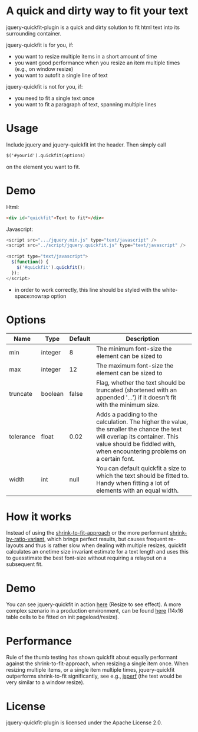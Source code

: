 A quick and dirty way to fit your text
======================================
jquery-quickfit-plugin is a quick and dirty solution to fit html text into its surrounding container. 

jquery-quickfit is for you, if:

* you want to resize multiple items in a short amount of time
* you want good performance when you resize an item multiple times (e.g., on window resize)
* you want to autofit a single line of text

jquery-quickfit is not for you, if:

* you need to fit a single text once
* you want to fit a paragraph of text, spanning multiple lines

Usage
=====

Include jquery and jquery-quickfit int the header. 
Then simply call 

```html
$('#yourid').quickfit(options) 
```

on the element you want to fit.

Demo
====

Html:

```html
<div id="quickfit">Text to fit*</div>
```

Javascript:

```javascript
<script src=".../jquery.min.js" type="text/javascript" />
<script src="../script/jquery.quickfit.js" type="text/javascript" />
  
<script type="text/javascript">
  $(function() {
    $('#quickfit').quickfit();
  });
</script>
```
* in order to work correctly, this line should be styled with the white-space:nowrap option

Options
=======

<table>
  <thead>
    <tr>
      <th>Name</th>
      <th>Type</th>
      <th>Default</th>
      <th>Description</th>
    </tr>
  </thead>
  <tbody>
    <tr>
      <td>min</td>
      <td>integer
      <td>8
      <td>The minimum font-size the element can be sized to</td>
    </tr>
    <tr>
      <td>max</td>
      <td>integer</td>
      <td>12</td>
      <td>The maximum font-size the element can be sized to</td>
    </tr>
    <tr>
      <td>truncate</td>
      <td>boolean</td>
      <td>false</td>
      <td>Flag, whether the text should be truncated (shortened with an appended '...') if it doesn't fit with the minimum size.</td>
    </tr>
    <tr>
      <td>tolerance</td>
      <td>float</td>
      <td>0.02</td>
      <td>Adds a padding to the calculation. The higher the value, the smaller the chance the text will overlap its container. This value should be fiddled with, when encountering problems on a certain font.</td>
    </tr>
    <tr>
      <td>width</td>
      <td>int</td>
      <td>null</td>
      <td>You can default quickfit a size to which the text should be fitted to. Handy when fitting a lot of elements with an equal width.</td>
    </tr>
  </tbody>    
</table>


How it works
============
Instead of using the [shrink-to-fit-approach](http://stackoverflow.com/questions/687998/auto-size-dynamic-text-to-fill-fixed-size-container) or the more performant [shrink-by-ratio-variant](http://stackoverflow.com/a/10053366/1318800), 
which brings perfect results, but causes frequent re-layouts and thus is rather slow when dealing with multiple resizes,
quickfit calculates an onetime size invariant estimate for a text length and uses this to guesstimate the best
font-size without requiring a relayout on a subsequent fit.

Demo
====
You can see jquery-quickfit in action [here](http://chunksnbits.github.com/jquery-quickfit/) (Resize to see effect). A more complex szenario in a production environment, can be found [here](http://www.four-downs.com/livedrafts/13533) (14x16 table cells to be fitted on init pageload/resize).

Performance
===========
Rule of the thumb testing has shown quickfit about equally performant against the shrink-to-fit-approach, when resizing a single item once.
When resizing multiple items, or a single item multiple times, jquery-quickfit outperforms shrink-to-fit significantly, see e.g., [jsperf](http://jsperf.com/jquery-quickfit-single-item-demo/3) (the test would be very similar to a window resize).

License
=======
jquery-quickfit-plugin is licensed under the Apache License 2.0. 